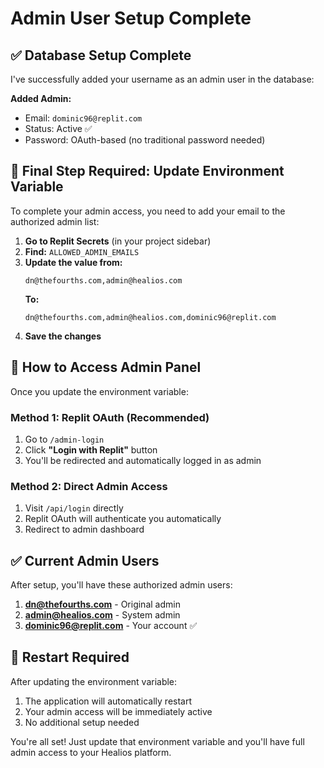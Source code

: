# Admin User Setup Complete

## ✅ Database Setup Complete

I've successfully added your username as an admin user in the database:

**Added Admin:**
- Email: `dominic96@replit.com` 
- Status: Active ✅
- Password: OAuth-based (no traditional password needed)

## 🔐 Final Step Required: Update Environment Variable

To complete your admin access, you need to add your email to the authorized admin list:

1. **Go to Replit Secrets** (in your project sidebar)
2. **Find:** `ALLOWED_ADMIN_EMAILS` 
3. **Update the value from:**
   ```
   dn@thefourths.com,admin@healios.com
   ```
   **To:**
   ```
   dn@thefourths.com,admin@healios.com,dominic96@replit.com
   ```
4. **Save the changes**

## 🚀 How to Access Admin Panel

Once you update the environment variable:

### Method 1: Replit OAuth (Recommended)
1. Go to `/admin-login` 
2. Click **"Login with Replit"** button
3. You'll be redirected and automatically logged in as admin

### Method 2: Direct Admin Access
1. Visit `/api/login` directly
2. Replit OAuth will authenticate you automatically
3. Redirect to admin dashboard

## ✅ Current Admin Users

After setup, you'll have these authorized admin users:

1. **dn@thefourths.com** - Original admin
2. **admin@healios.com** - System admin  
3. **dominic96@replit.com** - Your account ✅

## 🔄 Restart Required

After updating the environment variable:
1. The application will automatically restart
2. Your admin access will be immediately active
3. No additional setup needed

You're all set! Just update that environment variable and you'll have full admin access to your Healios platform.
